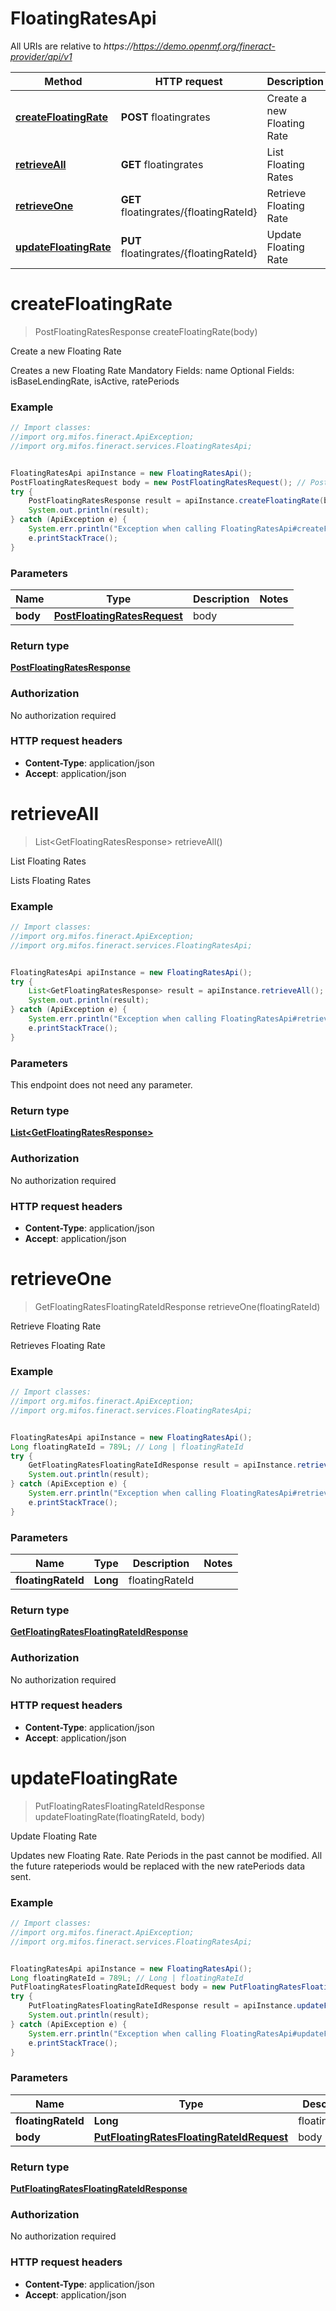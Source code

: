 # FloatingRatesApi

All URIs are relative to *https://https://demo.openmf.org/fineract-provider/api/v1*

Method | HTTP request | Description
------------- | ------------- | -------------
[**createFloatingRate**](FloatingRatesApi.md#createFloatingRate) | **POST** floatingrates | Create a new Floating Rate
[**retrieveAll**](FloatingRatesApi.md#retrieveAll) | **GET** floatingrates | List Floating Rates
[**retrieveOne**](FloatingRatesApi.md#retrieveOne) | **GET** floatingrates/{floatingRateId} | Retrieve Floating Rate
[**updateFloatingRate**](FloatingRatesApi.md#updateFloatingRate) | **PUT** floatingrates/{floatingRateId} | Update Floating Rate


<a name="createFloatingRate"></a>
# **createFloatingRate**
> PostFloatingRatesResponse createFloatingRate(body)

Create a new Floating Rate

Creates a new Floating Rate Mandatory Fields: name Optional Fields: isBaseLendingRate, isActive, ratePeriods

### Example
```java
// Import classes:
//import org.mifos.fineract.ApiException;
//import org.mifos.fineract.services.FloatingRatesApi;


FloatingRatesApi apiInstance = new FloatingRatesApi();
PostFloatingRatesRequest body = new PostFloatingRatesRequest(); // PostFloatingRatesRequest | body
try {
    PostFloatingRatesResponse result = apiInstance.createFloatingRate(body);
    System.out.println(result);
} catch (ApiException e) {
    System.err.println("Exception when calling FloatingRatesApi#createFloatingRate");
    e.printStackTrace();
}
```

### Parameters

Name | Type | Description  | Notes
------------- | ------------- | ------------- | -------------
 **body** | [**PostFloatingRatesRequest**](PostFloatingRatesRequest.md)| body |

### Return type

[**PostFloatingRatesResponse**](PostFloatingRatesResponse.md)

### Authorization

No authorization required

### HTTP request headers

 - **Content-Type**: application/json
 - **Accept**: application/json

<a name="retrieveAll"></a>
# **retrieveAll**
> List&lt;GetFloatingRatesResponse&gt; retrieveAll()

List Floating Rates

Lists Floating Rates

### Example
```java
// Import classes:
//import org.mifos.fineract.ApiException;
//import org.mifos.fineract.services.FloatingRatesApi;


FloatingRatesApi apiInstance = new FloatingRatesApi();
try {
    List<GetFloatingRatesResponse> result = apiInstance.retrieveAll();
    System.out.println(result);
} catch (ApiException e) {
    System.err.println("Exception when calling FloatingRatesApi#retrieveAll");
    e.printStackTrace();
}
```

### Parameters
This endpoint does not need any parameter.

### Return type

[**List&lt;GetFloatingRatesResponse&gt;**](GetFloatingRatesResponse.md)

### Authorization

No authorization required

### HTTP request headers

 - **Content-Type**: application/json
 - **Accept**: application/json

<a name="retrieveOne"></a>
# **retrieveOne**
> GetFloatingRatesFloatingRateIdResponse retrieveOne(floatingRateId)

Retrieve Floating Rate

Retrieves Floating Rate

### Example
```java
// Import classes:
//import org.mifos.fineract.ApiException;
//import org.mifos.fineract.services.FloatingRatesApi;


FloatingRatesApi apiInstance = new FloatingRatesApi();
Long floatingRateId = 789L; // Long | floatingRateId
try {
    GetFloatingRatesFloatingRateIdResponse result = apiInstance.retrieveOne(floatingRateId);
    System.out.println(result);
} catch (ApiException e) {
    System.err.println("Exception when calling FloatingRatesApi#retrieveOne");
    e.printStackTrace();
}
```

### Parameters

Name | Type | Description  | Notes
------------- | ------------- | ------------- | -------------
 **floatingRateId** | **Long**| floatingRateId |

### Return type

[**GetFloatingRatesFloatingRateIdResponse**](GetFloatingRatesFloatingRateIdResponse.md)

### Authorization

No authorization required

### HTTP request headers

 - **Content-Type**: application/json
 - **Accept**: application/json

<a name="updateFloatingRate"></a>
# **updateFloatingRate**
> PutFloatingRatesFloatingRateIdResponse updateFloatingRate(floatingRateId, body)

Update Floating Rate

Updates new Floating Rate. Rate Periods in the past cannot be modified. All the future rateperiods would be replaced with the new ratePeriods data sent.

### Example
```java
// Import classes:
//import org.mifos.fineract.ApiException;
//import org.mifos.fineract.services.FloatingRatesApi;


FloatingRatesApi apiInstance = new FloatingRatesApi();
Long floatingRateId = 789L; // Long | floatingRateId
PutFloatingRatesFloatingRateIdRequest body = new PutFloatingRatesFloatingRateIdRequest(); // PutFloatingRatesFloatingRateIdRequest | body
try {
    PutFloatingRatesFloatingRateIdResponse result = apiInstance.updateFloatingRate(floatingRateId, body);
    System.out.println(result);
} catch (ApiException e) {
    System.err.println("Exception when calling FloatingRatesApi#updateFloatingRate");
    e.printStackTrace();
}
```

### Parameters

Name | Type | Description  | Notes
------------- | ------------- | ------------- | -------------
 **floatingRateId** | **Long**| floatingRateId |
 **body** | [**PutFloatingRatesFloatingRateIdRequest**](PutFloatingRatesFloatingRateIdRequest.md)| body |

### Return type

[**PutFloatingRatesFloatingRateIdResponse**](PutFloatingRatesFloatingRateIdResponse.md)

### Authorization

No authorization required

### HTTP request headers

 - **Content-Type**: application/json
 - **Accept**: application/json

